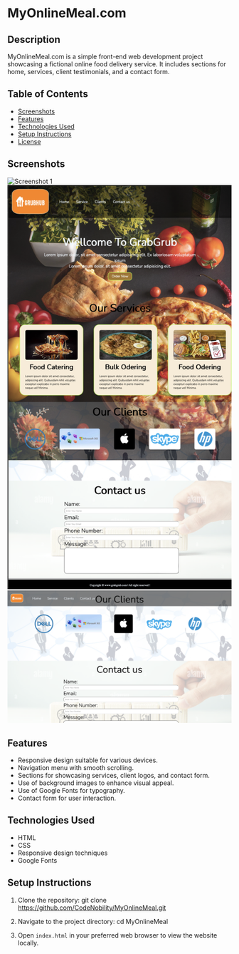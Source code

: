 # MyOnlineMeal.com

## Description

MyOnlineMeal.com is a simple front-end web development project showcasing a fictional online food delivery service. It includes sections for home, services, client testimonials, and a contact form.

## Table of Contents

- [Screenshots](#screenshots)
- [Features](#features)
- [Technologies Used](#technologies-used)
- [Setup Instructions](#setup-instructions)
- [License](#license)

## Screenshots

![Screenshot 1](screenshots/screenshot1.png)
![Screenshot 2](screenshots/screenshot2.png)
![Screenshot 3](screenshots/screenshot3.png)

## Features

- Responsive design suitable for various devices.
- Navigation menu with smooth scrolling.
- Sections for showcasing services, client logos, and contact form.
- Use of background images to enhance visual appeal.
- Use of Google Fonts for typography.
- Contact form for user interaction.

## Technologies Used

- HTML
- CSS
- Responsive design techniques
- Google Fonts

## Setup Instructions

1. Clone the repository: git clone https://github.com/CodeNobility/MyOnlineMeal.git

2. Navigate to the project directory: cd MyOnlineMeal

3. Open `index.html` in your preferred web browser to view the website locally.




